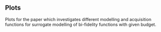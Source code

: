 ## Plots
Plots for the paper which investigates different modelling and acquisition functions for surrogate modelling of bi-fidelity functions with given budget. 